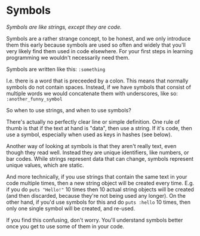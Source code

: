 # Symbols

*Symbols are like strings, except they are code.*

Symbols are a rather strange concept, to be honest, and we only introduce them
this early because symbols are used so often and widely that you'll very likely
find them used in code elsewhere. For your first steps in learning programming
we wouldn't necessarily need them.

Symbols are written like this: `:something`

I.e. there is a word that is preceeded by a colon. This means that normally
symbols do not contain spaces. Instead, if we have symbols that consist of
multiple words we would concatenate them with underscores, like so:
`:another_funny_symbol`

So when to use strings, and when to use symbols?

There's actually no perfectly clear line or simple definition. One rule of
thumb is that if the text at hand is "data", then use a string. If it's code,
then use a symbol, especially when used as keys in hashes (see below).

Another way of looking at symbols is that they aren't really text, even though
they read well. Instead they are unique identifiers, like numbers, or bar
codes. While strings represent data that can change, symbols represent unique
values, which are static.

And more technically, if you use strings that contain the same text in your
code multiple times, then a new string object will be created every time. E.g.
if you do `puts "Hello!"` 10 times then 10 actual string objects will be
created (and then discarded, because they're not being used any longer). On the
other hand, if you'd use symbols for this and do `puts :hello` 10 times, then
only one single symbol will be created, and re-used.

If you find this confusing, don't worry. You'll understand symbols better once
you get to use some of them in your code.
